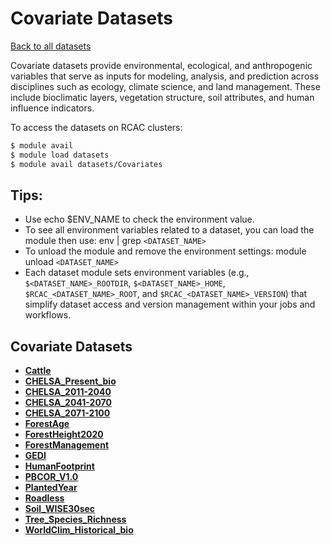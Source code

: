 # Covariate Datasets


[Back to all datasets](index.md)


Covariate datasets provide environmental, ecological, and anthropogenic variables that serve as inputs for modeling, analysis, and prediction across disciplines such as ecology, climate science, and land management. These include bioclimatic layers, vegetation structure, soil attributes, and human influence indicators.

To access the datasets on RCAC clusters:
```bash
$ module avail
$ module load datasets
$ module avail datasets/Covariates
```

## Tips:
- Use echo $ENV_NAME to check the environment value.
- To see all environment variables related to a dataset, you can load the module then use: env | grep `<DATASET_NAME>`
- To unload the module and remove the environment settings: module unload `<DATASET_NAME>`
- Each dataset module sets environment variables (e.g., `$<DATASET_NAME>_ROOTDIR`, `$<DATASET_NAME>_HOME`, `$RCAC_<DATASET_NAME>_ROOT`, and `$RCAC_<DATASET_NAME>_VERSION`) that simplify dataset access and version management within your jobs and workflows.

## Covariate Datasets

* [**Cattle**](Covariates/Cattle.md)
* [**CHELSA_Present_bio**](Covariates/CHELSA_Present_bio.md)
* [**CHELSA_2011-2040**](Covariates/CHELSA_2011-2040.md)
* [**CHELSA_2041-2070**](Covariates/CHELSA_2041-2070.md)
* [**CHELSA_2071-2100**](Covariates/CHELSA_2071-2100.md)
* [**ForestAge**](Covariates/ForestAge.md)
* [**ForestHeight2020**](Covariates/ForestHeight2020.md)
* [**ForestManagement**](Covariates/ForestManagement.md)
* [**GEDI**](Covariates/GEDI.md)
* [**HumanFootprint**](Covariates/HumanFootprint.md)
* [**PBCOR_V1.0**](Covariates/PBCOR_V1.0.md)
* [**PlantedYear**](Covariates/PlantedYear.md)
* [**Roadless**](Covariates/Roadless.md)
* [**Soil_WISE30sec**](Covariates/Soil_WISE30sec.md)
* [**Tree_Species_Richness**](Covariates/Tree_Species_Richness.md)
* [**WorldClim_Historical_bio**](Covariates/WorldClim_Historical_bio.md)
